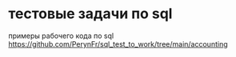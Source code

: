 # тестовые задачи по sql

примеры рабочего кода по sql
https://github.com/PerynFr/sql_test_to_work/tree/main/accounting
